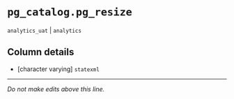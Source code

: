 # `pg_catalog.pg_resize`
`analytics_uat` | `analytics`

## Column details
* [character varying] `statexml`

-------------------------------------------------------------------------------
*Do not make edits above this line.*
